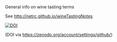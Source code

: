 

General info on wine tasting terms

See http://netrc.github.io/wineTastingNotes

[![DOI](https://zenodo.org/badge/81012491.svg)](https://zenodo.org/badge/latestdoi/81012491)

(DOI via https://zenodo.org/account/settings/github/)
